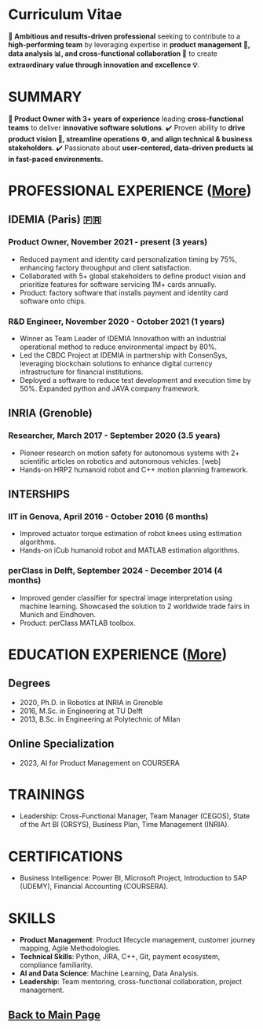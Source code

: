 # Curriculum Vitae

**🎯 Ambitious and results-driven professional** seeking to contribute to a **high-performing team** by leveraging expertise in **product management 🚀, data analysis 📊, and cross-functional collaboration 🤝** to create **extraordinary value through innovation and excellence 💡**.

# SUMMARY

**💼 Product Owner with 3+ years of experience** leading **cross-functional teams** to deliver **innovative software solutions**.
✔️ Proven ability to **drive product vision 🚀, streamline operations ⚙️, and align technical & business stakeholders.**
✔️ Passionate about **user-centered, data-driven products 📊 in fast-paced environments.**

# PROFESSIONAL EXPERIENCE ([More](https://teoka.github.io/career/work.html))

## IDEMIA (Paris) 🇫🇷

### Product Owner, November 2021 - present (3 years)
- Reduced payment and identity card personalization timing by 75%, enhancing factory throughput and client satisfaction.
- Collaborated with 5+ global stakeholders to define product vision and prioritize features for software servicing 1M+ cards annually.
- Product: factory software that installs payment and identity card software onto chips.

### R&D Engineer, November 2020 - October 2021 (1 years)

- Winner as Team Leader of IDEMIA Innovathon with an industrial operational method to reduce environmental impact by 80%.
- Led the CBDC Project at IDEMIA in partnership with ConsenSys, leveraging blockchain solutions to enhance digital currency infrastructure for financial institutions.
- Deployed a software to reduce test development and execution time by 50%. Expanded python and JAVA company framework.

## INRIA (Grenoble)

### Researcher, March 2017 - September 2020 (3.5 years)

- Pioneer research on motion safety for autonomous systems with 2+ scientific articles on robotics and autonomous vehicles. [web]
- Hands-on HRP2 humanoid robot and C++ motion planning framework.

## INTERSHIPS

### IIT in Genova, April 2016 - October 2016 (6 months)

- Improved actuator torque estimation of robot knees using estimation algorithms.
- Hands-on iCub humanoid robot and MATLAB estimation algorithms.

### perClass in Delft, September 2024 - December 2014 (4 months)

- Improved gender classifier for spectral image interpretation using machine learning. Showcased the solution to 2 worldwide trade fairs in Munich and Eindhoven.
- Product: perClass MATLAB toolbox.


# EDUCATION EXPERIENCE ([More](https://teoka.github.io/career/education.html))

## Degrees

- 2020, Ph.D. in Robotics at INRIA in Grenoble 
- 2016, M.Sc. in Engineering at TU Delft 
- 2013, B.Sc. in Engineering at Polytechnic of Milan

## Online Specialization

- 2023, AI for Product Management on COURSERA

# TRAININGS

- Leadership: Cross-Functional Manager, Team Manager (CEGOS), State of the Art BI (ORSYS), Business Plan, Time Management (INRIA).

# CERTIFICATIONS

- Business Intelligence: Power BI, Microsoft Project, Introduction to SAP (UDEMY), Financial Accounting (COURSERA).

# SKILLS

- **Product Management**: Product lifecycle management, customer journey mapping, Agile Methodologies.
- **Technical Skills**: Python, JIRA, C++, Git, payment ecosystem, compliance familiarity.
- **AI and Data Science**: Machine Learning, Data Analysis.
- **Leadership**: Team mentoring, cross-functional collaboration, project management.

## [Back to Main Page](https://teoka.github.io)
